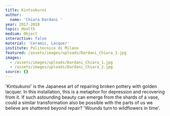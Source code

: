 ```yaml
---
title: Kintsukuroi
author:
  name: 'Chiara Dardani '
year: 2017-2018
topic: Health
medium: Object
interactive: false
material: 'Ceramic, Lacquer'
institute: Politecnico di Milano
featured: /assets/images/uploads/Dardani_Chiara_3.jpg
images:
  - /assets/images/uploads/Dardani_Chiara_1.jpg
  - /assets/images/uploads/Dardani_Chiara_2.jpg
source: {}
---
```

'Kintsukuroi'  is the Japanese art of repairing broken pottery with golden lacquer.
In this installation, this is a metaphor for depression and recovering from it.
If such astounding beauty can emerge from the shards of a vase, could a similar transformation also be possible with the parts of us we believe are shattered beyond repair?
'Wounds turn to wildflowers in time'.
